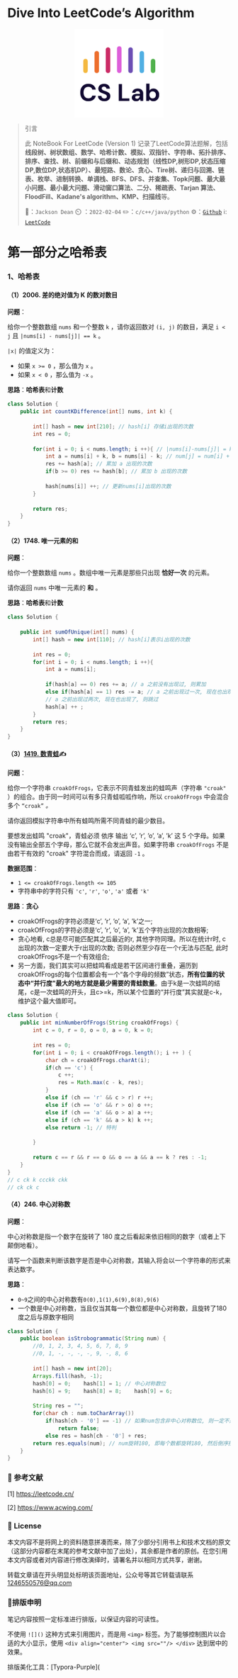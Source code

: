 # Dive Into LeetCode’s Algorithm

<div align="center">
  <img src="https://raw.githubusercontent.com/JackFroster/Images/main/image/Screenshot%202023-11-17%20at%2013.04.48.png" alt="Screenshot 2023-11-17 at 13.04.48" width = "200px" align= "center"/>
</div>


> 引言
>
> 此 NoteBook For LeetCode (Version 1) 记录了LeetCode算法题解，包括**线段树、树状数组、数学、哈希计数、模拟、双指针、字符串、拓扑排序、排序、查找、树、前缀和与后缀和、动态规划（线性DP,树形DP,状态压缩DP,数位DP,状态机DP）、最短路、数论、贪心、Tire树、递归与回溯、链表、枚举、进制转换、单调栈、BFS、DFS、并查集、Topk问题、最大最小问题、最小最大问题、滑动窗口算法、二分、稀疏表、Tarjan 算法、FloodFill、Kadane's algorithm、KMP、扫描线**等。
>
> :man:：`Jackson Dean`	:timer_clock: ：`2022-02-04`  :pencil2:：`c/c++/java/python`  :gear:：[`Github`](https://github.com/JackFroster/JF-Notes)  :information_source:: [`LeetCode`](https://leetcode.cn/)  

# 第一部分之哈希表



### 1、哈希表

#### （1）2006. 差的绝对值为 K 的数对数目

**问题**：

给你一个整数数组 `nums` 和一个整数 `k` ，请你返回数对 `(i, j)` 的数目，满足 `i < j` 且 `|nums[i] - nums[j]| == k` 。

`|x|` 的值定义为：

- 如果 `x >= 0` ，那么值为 `x` 。
- 如果 `x < 0` ，那么值为 `-x` 。

**思路**：**哈希表**和**计数**

```java
class Solution {
    public int countKDifference(int[] nums, int k) {

        int[] hash = new int[210]; // hash[i] 存储i出现的次数
        int res = 0;

        for(int i = 0; i < nums.length; i ++){ // |nums[i]-nums[j]| = k, 即 nums[j] = nums[i]+/-k 
            int a = nums[i] + k, b = nums[i] - k; // num[j] = num[i] + k 或者 nums[j] = nums[i] - k
            res += hash[a]; // 累加 a 出现的次数
            if(b >= 0) res += hash[b]; // 累加 b 出现的次数

            hash[nums[i]] ++; // 更新nums[i]出现的次数
        }

        return res;
    }
}
```

#### （2）1748. 唯一元素的和

**问题**：

给你一个整数数组 `nums` 。数组中唯一元素是那些只出现 **恰好一次** 的元素。

请你返回 `nums` 中唯一元素的 **和** 。

**思路**：**哈希表**和**计数**

```java
class Solution {

    public int sumOfUnique(int[] nums) {
        int[] hash = new int[110]; // hash[i]表示i出现的次数

        int res = 0;
        for(int i = 0; i < nums.length; i ++){
            int a = nums[i];

            if(hash[a] == 0) res += a; // a 之前没有出现过, 则累加
            else if(hash[a] == 1) res -= a; // a 之前出现过一次, 现在也出现了, 则将之前加上的a减去
            // a 之前出现过两次, 现在也出现了, 则跳过
            hash[a] ++ ;
        }
        return res;
    }
}
```

#### （3）[1419. 数青蛙](https://leetcode.cn/problems/minimum-number-of-frogs-croaking/):writing_hand:  

**问题**：

给你一个字符串 `croakOfFrogs`，它表示不同青蛙发出的蛙鸣声（字符串 `"croak"` ）的组合。由于同一时间可以有多只青蛙呱呱作响，所以 `croakOfFrogs` 中会混合多个 `“croak”` *。* 

请你返回模拟字符串中所有蛙鸣所需不同青蛙的最少数目。

要想发出蛙鸣 "croak"，青蛙必须 依序 输出 ‘c’, ’r’, ’o’, ’a’, ’k’ 这 5 个字母。如果没有输出全部五个字母，那么它就不会发出声音。如果字符串 `croakOfFrogs` 不是由若干有效的 "croak" 字符混合而成，请返回 `-1` 。

**数据范围**：

- `1 <= croakOfFrogs.length <= 105`
- 字符串中的字符只有 `'c'`, `'r'`, `'o'`, `'a'` 或者 `'k'`

**思路**：**贪心**

- croakOfFrogs的字符必须是‘c’, ’r’, ’o’, ’a’, ’k’之一;
- croakOfFrogs的字符必须是‘c’, ’r’, ’o’, ’a’, ’k’五个字符出现的次数相等;
- 贪心地看, c总是尽可能匹配其之后最近的r, 其他字符同理。所以在统计r时, c出现的次数一定要大于r出现的次数; 否则必然至少存在一个r无法与匹配, 此时croakOfFrogs不是一个有效组合;
- 另一方面，我们其实可以把蛙鸣看成是若干区间进行重叠，遍历到croakOfFrogs的每个位置都会有一个“各个字母的频数”状态，**所有位置的状态中“并行度”最大的地方就是最少需要的青蛙数量**。由于k是一次蛙鸣的结尾，c是一次蛙鸣的开头，且c>=k，所以某个位置的“并行度”其实就是c-k，维护这个最大值即可。

```java
class Solution {
    public int minNumberOfFrogs(String croakOfFrogs) {
        int c = 0, r = 0, o = 0, a = 0, k = 0;
        
        int res = 0;
        for(int i = 0; i < croakOfFrogs.length(); i ++ ) {
            char ch = croakOfFrogs.charAt(i);
            if(ch == 'c') {
                c ++;
                res = Math.max(c - k, res);
            } 
            else if (ch == 'r' && c > r) r ++;
            else if (ch == 'o' && r > o) o ++;
            else if (ch == 'a' && o > a) a ++;
            else if (ch == 'k' && a > k) k ++;
            else return -1; // 特判
            
        }

        return c == r && r == o && o == a && a == k ? res : -1;
    }
}
// c ck k ccckk ckk
// ck ck c
```

#### （4）246. 中心对称数

**问题**：

中心对称数是指一个数字在旋转了 180 度之后看起来依旧相同的数字（或者上下颠倒地看）。

请写一个函数来判断该数字是否是中心对称数，其输入将会以一个字符串的形式来表达数字。

**思路**：

- `0~9`之间的中心对称数有`0(0),1(1),6(9),8(8),9(6)` 
- 一个数是中心对称数，当且仅当其每一个数位都是中心对称数，且旋转了180度之后与原数字相同

```java
class Solution {
    public boolean isStrobogrammatic(String num) {
        //0, 1, 2, 3, 4, 5, 6, 7, 8, 9
        //0, 1, -, -, -, -, 9, -, 8, 6

        int[] hash = new int[20];
        Arrays.fill(hash, -1);
        hash[0] = 0;    hash[1] = 1; // 中心对称数位
        hash[6] = 9;    hash[8] = 8;    hash[9] = 6;

        String res = "";
        for(char ch : num.toCharArray())
            if(hash[ch - '0'] == -1) // 如果num包含非中心对称数位, 则一定不是中心对称数
                return false;
            else res = hash[ch - '0'] + res;
        return res.equals(num); // num旋转180, 即每个数都旋转180, 然后倒序拼接起来
    }
}
```



### 

### :mag_right: 参考文献 

[1] https://leetcode.cn/

[2] https://www.acwing.com/

### :closed_lock_with_key: License

本文内容不是将网上的资料随意拼凑而来，除了少部分引用书上和技术文档的原文（这部分内容都在末尾的参考文献中加了出处），其余都是作者的原创。在您引用本文内容或者对内容进行修改演绎时，请署名并以相同方式共享，谢谢。

转载文章请在开头明显处标明该页面地址，公众号等其它转载请联系 [1246550576@qq.com](mailto:1246550576@qq.com)

### 📝排版申明

笔记内容按照一定标准进行排版，以保证内容的可读性。

不使用 `![]()` 这种方式来引用图片，而是用 `<img>` 标签。为了能够控制图片以合适的大小显示，使用 `<div align="center"> <img src=""/> </div>` 达到居中的效果。

排版美化工具：[Typora-Purple](
